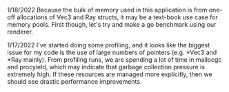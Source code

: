 1/18/2022
Because the bulk of memory used in this application is from one-off allocations of Vec3 and Ray structs, it may be a text-book use case for memory pools. First though, let's try and make a go benchmark using our renderer.

1/17/2022
I've started doing some profiling, and it looks like the biggest issue for my code is the use of large numbers of pointers (e.g. \*Vec3 and \*Ray mainly). From profiling runs, we are spending a lot of time in mallocgc and procyield, which may indicate that garbage collection pressure is extremely high. If these resources are managed more explicitly, then we should see drastic performance improvements.

